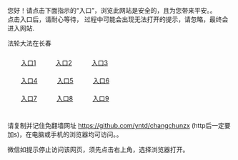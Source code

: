 您好！请点击下面指示的“入口”，浏览此网站是安全的，且为您带来平安。。 <br/>
点击入口后，请耐心等待， 过程中可能会出现无法打开的提示，请忽略，最终会进入网站. </br>

法轮大法在长春<br/>
<div style="padding:10px"><a style="margin:20px" target="_blank" href="https://d2a5g8fvhl0jh3.cloudfront.net/2Qpsp?ssqaz" id="ccLink1" rel="nofollow">入口1</a> <a target="_blank" style="margin:20px" href="https://d3nt339rhzm3e9.cloudfront.net/2Qpsp?ynmsn" id="ccLink2" rel="nofollow">入口2</a> <a style="margin:20px" target="_blank" href="https://d1csp5gqyq17cz.cloudfront.net/2Qpsp?fafqxdjq" id="ccLink3" rel="nofollow">入口3</a></div>

<div style="padding:10px" ><a style="margin:20px" target="_blank" href="https://d2a5g8fvhl0jh3.cloudfront.net/2Qpsp?ssqaz" id="ccLink4" rel="nofollow">入口4</a> <a style="margin:20px" href="https://d3nt339rhzm3e9.cloudfront.net/2Qpsp?ynmsn" target="_blank" id="ccLink5" rel="nofollow">入口5</a> <a style="margin:20px" href="https://d1csp5gqyq17cz.cloudfront.net/2Qpsp?fafqxdjq" target="_blank" id="ccLink6" rel="nofollow">入口6</a></div>

<div style="padding:10px"><a style="margin:20px" target="_blank" href="https://d2a5g8fvhl0jh3.cloudfront.net/2Qpsp?ssqaz" id="ccLink7" rel="nofollow">入口7</a> <a style="margin:20px" href="https://d3nt339rhzm3e9.cloudfront.net/2Qpsp?ynmsn" target="_blank" id="ccLink8" rel="nofollow">入口8</a> <a style="margin:20px" target="_blank" href="https://d1csp5gqyq17cz.cloudfront.net/2Qpsp?fafqxdjq" id="ccLink9" rel="nofollow">入口9</a></div>

<br/>



请复制并记住免翻墙网址 https://github.com/yntd/changchunzx (http后一定要加s)，在电脑或手机的浏览器均可访问。。<br/>

微信如提示停止访问该网页，须先点击右上角，选择浏览器打开。
